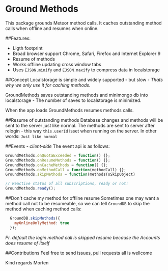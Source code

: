 Ground Methods
==============

This package grounds Meteor method calls. It caches outstanding method calls when offline and resumes when online.

##Features:
* Ligth footprint
* Broad browser support Chrome, Safari, Firefox and Internet Explorer 9
* Resume of methods
* Works offline updating cross window tabs
* Uses `EJSON.minify` and `EJSON.maxify` to compress data in localstorage

##Concept
Localstorage is simple and widely supported - but slow - *Thats why we only use it for caching methods.*

GroundMethods saves outstanding methods and minimongo db into localstorage - The number of saves to localstorage is minimized.

When the app loads GroundMethods resumes methods calls.

##Resume of outstanding methods
Database changes and methods will be sent to the server just like normal. The methods are sent to server after relogin - this way `this.userId` isset when running on the server. In other words: `Just like normal`

##Events *- client-side*
The event api is as follows:
```js
GroundMethods.onQuotaExceeded = function() {};
GroundMethods.onResumeMethods = function() {};
GroundMethods.onCacheMethods = function() {};
GroundMethods.onMethodCall = function(methodCall) {};
GroundMethods.skipMethods = function(methodsToSkipObject)

// Reactive status of all subscriptions, ready or not:
GroundMethods.ready();
```

##Don't cache my method for offline resume
Sometimes one may want a method call not to be resumeable, so we can tell `GroundDB` to skip the method when caching method calls:
```js
  GroundDB.skipMethods({
    myOnlineOnlyMethod: true
  });
```
*Pr. default the login method call is skipped resume because the Accounts does resume of itself*

##Contributions
Feel free to send issues, pull requests all is wellcome

Kind regards Morten